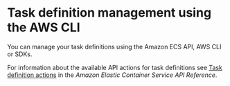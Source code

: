 # Task definition management using the AWS CLI<a name="task-def-management-cli"></a>

You can manage your task definitions using the Amazon ECS API, AWS CLI or SDKs\. 

For information about the available API actions for task definitions see [Task definition actions](https://docs.aws.amazon.com/AmazonECS/latest/APIReference/OperationList-query-task-definitions.html) in the *Amazon Elastic Container Service API Reference*\.